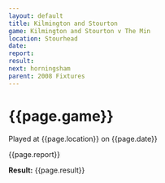 ```yaml
---
layout: default
title: Kilmington and Stourton
game: Kilmington and Stourton v The Min
location: Stourhead
date: 
report: 
result: 
next: horningsham
parent: 2008 Fixtures
---
```


# {{page.game}}

Played at {{page.location}} on {{page.date}}

{{page.report}}

**Result:** {{page.result}}
